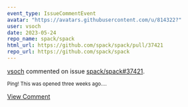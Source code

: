 ```yaml
---
event_type: IssueCommentEvent
avatar: "https://avatars.githubusercontent.com/u/814322?"
user: vsoch
date: 2023-05-24
repo_name: spack/spack
html_url: https://github.com/spack/spack/pull/37421
repo_url: https://github.com/spack/spack
---
```


<a href='https://github.com/vsoch' target='_blank'>vsoch</a> commented on issue <a href='https://github.com/spack/spack/pull/37421' target='_blank'>spack/spack#37421</a>.

<small>Ping! This was opened three weeks ago....</small>

<a href='https://github.com/spack/spack/pull/37421' target='_blank'>View Comment</a>